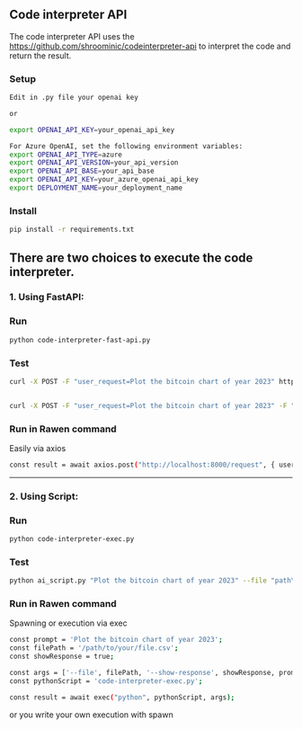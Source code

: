 ## Code interpreter API 

The code interpreter API uses the 
https://github.com/shroominic/codeinterpreter-api
to interpret the code and return the result. 

### Setup

```bash
Edit in .py file your openai key

or

export OPENAI_API_KEY=your_openai_api_key

For Azure OpenAI, set the following environment variables:
export OPENAI_API_TYPE=azure
export OPENAI_API_VERSION=your_api_version
export OPENAI_API_BASE=your_api_base
export OPENAI_API_KEY=your_azure_openai_api_key
export DEPLOYMENT_NAME=your_deployment_name
```
### Install

```bash
pip install -r requirements.txt
```

## There are two choices to execute the code interpreter.
### 1. Using FastAPI:

### Run

```bash
python code-interpreter-fast-api.py
```

### Test
```bash
curl -X POST -F "user_request=Plot the bitcoin chart of year 2023" http://localhost:8000/request


curl -X POST -F "user_request=Plot the bitcoin chart of year 2023" -F "file=@path/to/your/file.csv" http://localhost:8000/analyze
```

### Run in Rawen command 
Easily via axios
```bash
const result = await axios.post("http://localhost:8000/request", { user_request: "Plot the bitcoin chart of year 2023" })
```

--- 

### 2. Using Script:

### Run

```bash
python code-interpreter-exec.py
```

### Test
```bash
python ai_script.py "Plot the bitcoin chart of year 2023" --file "path\to\your\file.csv" --show-response
```

### Run in Rawen command
Spawning or execution via exec
```bash
const prompt = 'Plot the bitcoin chart of year 2023';
const filePath = '/path/to/your/file.csv';
const showResponse = true;

const args = ['--file', filePath, '--show-response', showResponse, prompt];
const pythonScript = 'code-interpreter-exec.py';

const result = await exec("python", pythonScript, args);
```

or you write your own execution with spawn

